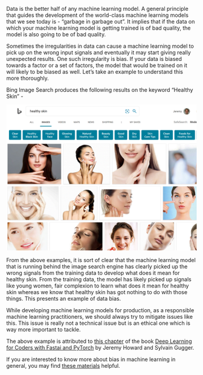 Data is the better half of any machine learning model. A general principle that guides the development of the world-class machine learning models that we see today is - “garbage in garbage out”. It implies that if the data on which your machine learning model is getting trained is of bad quality, the model is also going to be of bad quality. 

Sometimes the irregularities in data can cause a machine learning model to pick up on the wrong input signals and eventually it may start giving really unexpected results. One such irregularity is bias. If your data is biased towards a factor or a set of factors, the model that would be trained on it will likely to be biased as well. Let’s take an example to understand this more thoroughly. 

Bing Image Search produces the following results on the keyword “Healthy Skin” - 

![](images/image_1.gif)

From the above examples, it is sort of clear that the machine learning model that is running behind the image search engine has clearly picked up the wrong signals from the training data to develop what does it mean for healthy skin. From the training data, the model has likely picked up signals like young women, fair complexion to learn what does it mean for healthy skin whereas we know that healthy skin has got nothing to do with those things. This presents an example of data bias. 

While developing machine learning models for production, as a responsible machine learning practitioners, we should always try to mitigate issues like this. This issue is really not a technical issue but is an ethical one which is way more important to tackle. 

The above example is attributed to [this chapter](https://nbviewer.jupyter.org/github/fastai/fastbook/blob/master/02_production.ipynb) of the book [Deep Learning for Coders with Fastai and PyTorch](https://www.amazon.com/Deep-Learning-Coders-fastai-PyTorch/dp/1492045527) by Jeremy Howard and Sylvain Gugger.   

If you are interested to know more about bias in machine learning in general, you may find [these materials](https://developers.google.com/machine-learning/crash-course/fairness/video-lecture) helpful. 
